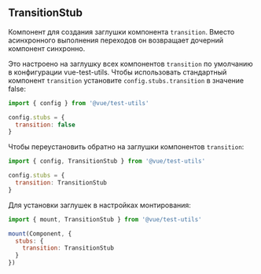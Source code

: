 ## TransitionStub

Компонент для создания заглушки компонента `transition`. Вместо асинхронного выполнения переходов он возвращает дочерний компонент синхронно.

Это настроено на заглушку всех компонентов `transition` по умолчанию в конфигурации vue-test-utils. Чтобы использовать стандартный компонент `transition` установите `config.stubs.transition` в значение false:

```js
import { config } from '@vue/test-utils'

config.stubs = {
  transition: false
}
```

Чтобы переустановить обратно на заглушки компонентов `transition`:
```js
import { config, TransitionStub } from '@vue/test-utils'

config.stubs = {
  transition: TransitionStub
}
```

Для установки заглушек в настройках монтирования:

```js
import { mount, TransitionStub } from '@vue/test-utils'

mount(Component, {
  stubs: {
    transition: TransitionStub
  }
})
```